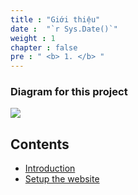 ```yaml
---
title : "Giới thiệu"
date :  "`r Sys.Date()`" 
weight : 1 
chapter : false
pre : " <b> 1. </b> "
---
```


### Diagram for this project

![](../WorkShop2/01.intro-prepare/1.1.intro/01.png?featherlight=false&width=90pc)

## Contents

- [Introduction](1.1-intro/)
- [Setup the website](1.2-setup/)

